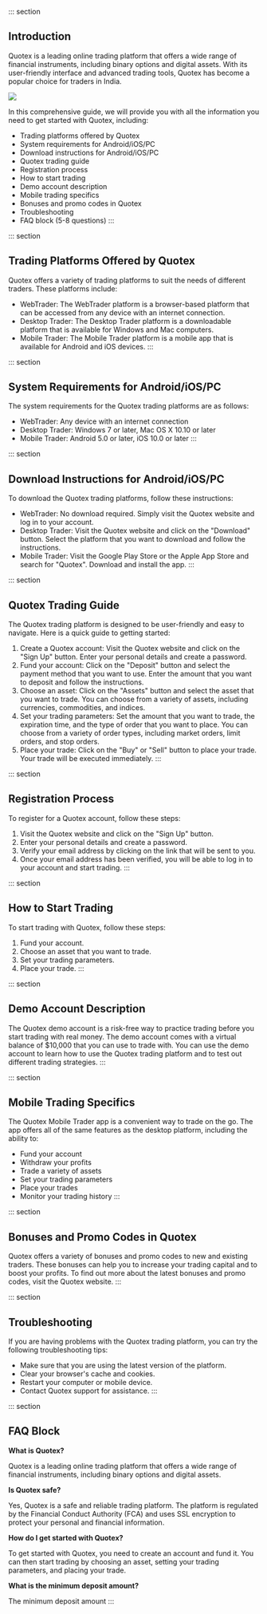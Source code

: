 ::: section
## Introduction

Quotex is a leading online trading platform that offers a wide range of
financial instruments, including binary options and digital assets. With
its user-friendly interface and advanced trading tools, Quotex has
become a popular choice for traders in India.

[![](https://static.quotex.io/files/4_en/300_250.jpg)](https://traff.sbs/brokerqxlid)

In this comprehensive guide, we will provide you with all the
information you need to get started with Quotex, including:

-   Trading platforms offered by Quotex
-   System requirements for Android/iOS/PC
-   Download instructions for Android/iOS/PC
-   Quotex trading guide
-   Registration process
-   How to start trading
-   Demo account description
-   Mobile trading specifics
-   Bonuses and promo codes in Quotex
-   Troubleshooting
-   FAQ block (5-8 questions)
:::

::: section
## Trading Platforms Offered by Quotex

Quotex offers a variety of trading platforms to suit the needs of
different traders. These platforms include:

-   WebTrader: The WebTrader platform is a browser-based platform that
    can be accessed from any device with an internet connection.
-   Desktop Trader: The Desktop Trader platform is a downloadable
    platform that is available for Windows and Mac computers.
-   Mobile Trader: The Mobile Trader platform is a mobile app that is
    available for Android and iOS devices.
:::

::: section
## System Requirements for Android/iOS/PC

The system requirements for the Quotex trading platforms are as follows:

-   WebTrader: Any device with an internet connection
-   Desktop Trader: Windows 7 or later, Mac OS X 10.10 or later
-   Mobile Trader: Android 5.0 or later, iOS 10.0 or later
:::

::: section
## Download Instructions for Android/iOS/PC

To download the Quotex trading platforms, follow these instructions:

-   WebTrader: No download required. Simply visit the Quotex website and
    log in to your account.
-   Desktop Trader: Visit the Quotex website and click on the
    "Download" button. Select the platform that you want to
    download and follow the instructions.
-   Mobile Trader: Visit the Google Play Store or the Apple App Store
    and search for "Quotex". Download and install the app.
:::

::: section
## Quotex Trading Guide

The Quotex trading platform is designed to be user-friendly and easy to
navigate. Here is a quick guide to getting started:

1.  Create a Quotex account: Visit the Quotex website and click on the
    "Sign Up" button. Enter your personal details and create a
    password.
2.  Fund your account: Click on the "Deposit" button and select
    the payment method that you want to use. Enter the amount that you
    want to deposit and follow the instructions.
3.  Choose an asset: Click on the "Assets" button and select the
    asset that you want to trade. You can choose from a variety of
    assets, including currencies, commodities, and indices.
4.  Set your trading parameters: Set the amount that you want to trade,
    the expiration time, and the type of order that you want to place.
    You can choose from a variety of order types, including market
    orders, limit orders, and stop orders.
5.  Place your trade: Click on the "Buy" or "Sell" button to
    place your trade. Your trade will be executed immediately.
:::

::: section
## Registration Process

To register for a Quotex account, follow these steps:

1.  Visit the Quotex website and click on the "Sign Up" button.
2.  Enter your personal details and create a password.
3.  Verify your email address by clicking on the link that will be sent
    to you.
4.  Once your email address has been verified, you will be able to log
    in to your account and start trading.
:::

::: section
## How to Start Trading

To start trading with Quotex, follow these steps:

1.  Fund your account.
2.  Choose an asset that you want to trade.
3.  Set your trading parameters.
4.  Place your trade.
:::

::: section
## Demo Account Description

The Quotex demo account is a risk-free way to practice trading before
you start trading with real money. The demo account comes with a virtual
balance of $10,000 that you can use to trade with. You can use the
demo account to learn how to use the Quotex trading platform and to test
out different trading strategies.
:::

::: section
## Mobile Trading Specifics

The Quotex Mobile Trader app is a convenient way to trade on the go. The
app offers all of the same features as the desktop platform, including
the ability to:

-   Fund your account
-   Withdraw your profits
-   Trade a variety of assets
-   Set your trading parameters
-   Place your trades
-   Monitor your trading history
:::

::: section
## Bonuses and Promo Codes in Quotex

Quotex offers a variety of bonuses and promo codes to new and existing
traders. These bonuses can help you to increase your trading capital and
to boost your profits. To find out more about the latest bonuses and
promo codes, visit the Quotex website.
:::

::: section
## Troubleshooting

If you are having problems with the Quotex trading platform, you can try
the following troubleshooting tips:

-   Make sure that you are using the latest version of the platform.
-   Clear your browser\'s cache and cookies.
-   Restart your computer or mobile device.
-   Contact Quotex support for assistance.
:::

::: section
## FAQ Block

**What is Quotex?**

Quotex is a leading online trading platform that offers a wide range of
financial instruments, including binary options and digital assets.

**Is Quotex safe?**

Yes, Quotex is a safe and reliable trading platform. The platform is
regulated by the Financial Conduct Authority (FCA) and uses SSL
encryption to protect your personal and financial information.

**How do I get started with Quotex?**

To get started with Quotex, you need to create an account and fund it.
You can then start trading by choosing an asset, setting your trading
parameters, and placing your trade.

**What is the minimum deposit amount?**

The minimum deposit amount
:::

